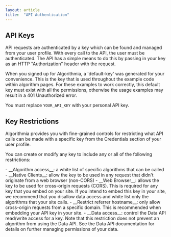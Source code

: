 ```yaml
---
layout: article
title:  "API Authentication"
---
```


## API Keys

API requests are authenticated by a key which can be found and managed from your user profile.
With every call to the API, the user must be authenticated. The API has a simple means to do this by passing in your key as an HTTP "Authorization" header with the request.

When you signed up for Algorithmia, a 'default-key' was generated for your convenience. This is the key that is used throughout the example code within algorithm pages. For these examples to work correctly, this default key must exist with all the permissions, otherwise the usage examples may result in a 401 Unauthorized error.

<div>
  <div class="syn-alert theme-primary">
    <div class="syn-body-1 syn-mb-0">
      You must replace <code>YOUR_API_KEY</code> with your personal API key.
    </div>
  </div>
</div>

## Key Restrictions

Algorithmia provides you with fine-grained controls for restricting what API calls can be made with a specific key from the Credentials section of your user profile.

You can create or modify any key to include any or all of the following restrictions:

<div class="syn-body-1" markdown="1">
  - __Algorithm access__: a white list of specific algorithms that can be called
  - __Native Clients__: allow the key to be used in any request that didn't originate from a web browser (non-CORS)
  - __Web Browser__: allows the key to be used for cross-origin requests (CORS). This is required for any key that you embed on your site. If you intend to embed this key in your site, we recommend that you disallow data access and white list only the algorithms that your site calls.
  - __Restrict referrer hostname__: only allow cross-origin requests from a specific domain. This is recommended when embedding your API key in your site.
  - __Data access__: control the Data API read/write access for a key. Note that this restriction does not prevent an algorithm from using the Data API. See the Data API documentation for details on further managing permissions of your data.
</div>